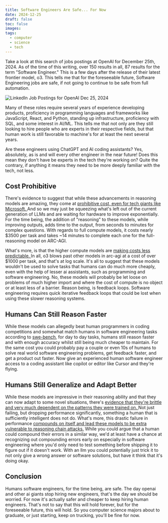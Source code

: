 ```yaml
---
title: Software Engineers Are Safe... For Now
date: 2024-12-25
draft: false
toc: false
images: 
tags:
  - computer
  - science
  - tech
---
```

Take a look at this search of jobs postings at OpenAI for December 25th, 2024. As of the time of this writing, over 150 results in all, 87 results for the term "Software Engineer." This is a few days after the release of their latest frontier model, o3. This tells me that for the foreseeable future, Software Engineering jobs are safe, if not going to continue to be safe from full automation.

![LinkedIn Job Postings for OpenAI Dec 25, 2024](/images/linkedin-job-posts-openai.png)

Many of these roles require several years of experience developing products, proficiency in programming languages and frameworks like JavaScript, React, and Python, standing up infrastructure, proficiency with SQL, and some interest in AI/ML. This tells me that not only are they still looking to hire people who are experts in their respective fields, but that human work is still favorable to machine's for at least the next several years. 

Are these engineers using ChatGPT and AI coding assistants? Yes, absolutely, as is and will every other engineer in the near future! Does this mean they don't have be experts in the tech they're working on? Quite the contrary, if anything it means they need to be more deeply familiar with the tech, not less. 

## Cost Prohibitive

There's evidence to suggest that while these advancements in reasoning models are amazing, they come at [prohibitive cost, even for tech giants like Microsoft. ](https://www.barrons.com/articles/openai-o3-model-cost-chatgpt-microsoft-ca040997) And so we may just be squeezing what's left out of the current generation of LLMs and are waiting for hardware to improve exponentially. For the time being, the addition of "reasoning" to these models, while improving outputs, adds time to the output, from seconds to minutes for complex questions. With regards to full compute models, it costs nearly $3500 per task and takes ~14 minutes to complete each one for the full-reasoning model on ARC-AGI. 

What's more, is that the higher compute models are [making costs less predictable. ](https://techcrunch.com/2024/12/23/openais-o3-suggests-ai-models-are-scaling-in-new-ways-but-so-are-the-costs/) In all, o3 blows past other models in arc-agi at a cost of over $1000 per task, and that's at log scale. It's all to suggest that these models wouldn't be used to solve tasks that humans can do much more cheaply, even with the help of lesser ai assistants, such as programming and software engineering. No, these models will probably be let loose on problems of much higher import and where the cost of compute is no object or at least less of a barrier. Reason being, is feedback loops. Software engineering requires quick iterative feedback loops that could be lost when using these slower reasoning systems.

## Humans Can Still Reason Faster

While these models can allegedly beat human programmers in coding competitions and somewhat match humans in software engineering tasks according to [swe-bench](https://www.swebench.com/), for day to day tasks, humans still reason faster and with enough accuracy whilst still being much cheaper to maintain. For the same cost you could probably pay a couple or even 10s of humans to solve real world software engineering problems, get feedback faster, and get a product out faster. Now give an experienced human software engineer access to a coding assistant like copilot or editor like Cursor and they're flying. 

## Humans Still Generalize and Adapt Better

While these models are impressive in their reasoning ability and that they can now adapt to some novel situations, there's [evidence that they're brittle and very much dependent on the patterns they were trained on. ](https://machinelearning.apple.com/research/gsm-symbolic) Not just failing, but dropping performance significantly, something a human that is sufficiently intelligent does not do. What's more, this drastic failure in performance [compounds on itself and lead these models to be extra vulnerable to reasoning chain attacks.](https://arxiv.org/html/2412.11934v1) While you could argue that a human could compound their errors in a similar way, we'd at least have a chance at recognizing out compounding errors early on especially in software engineering where you'd only need to test something before shipping it to figure out if it doesn't work. With an llm you could potentially just trick it to not only give a wrong answer or software solutions, but have it think that it's doing okay.

## Conclusion

Humans software engineers, for the time being, are safe. The day openai and other ai giants stop hiring new engineers, that's the day we should be worried. For now it's actually safer and cheaper to keep hiring human engineers. That's not to say that this will hold forever, but for the foreseeable future, this will hold. So you computer science majors about to graduate, or just starting, keep on trucking, you'll be fine for now.
